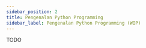 ```yaml
---
sidebar_position: 2
title: Pengenalan Python Programming
sidebar_label: Pengenalan Python Programming (WIP)
---
```


TODO

